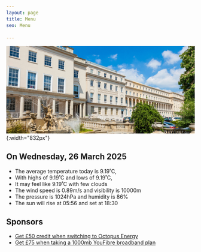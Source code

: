 ```yaml
---
layout: page
title: Menu
seo: Menu

---
```


![Logo](/images/logo.jpg){:width="832px"}


<!-- weather_marker starts -->
## On Wednesday, 26 March 2025

- The average temperature today is 9.19˚C,
- With highs of 9.19˚C and lows of 9.19˚C,
- It may feel like 9.19˚C with few clouds
- The wind speed is 0.89m/s and visibility is 10000m
- The pressure is 1024hPa and humidity is 86%
- The sun will rise at 05:56 and set at 18:30

<!-- weather_marker ends -->


## Sponsors

- [Get £50 credit when switching to Octopus Energy](https://bit.ly/3oD1nnS)
- [Get £75 when taking a 1000mb YouFibre broadband plan](https://aklam.io/91zWhU?)

